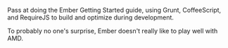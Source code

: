 Pass at doing the Ember Getting Started guide, using Grunt, CoffeeScript, and
RequireJS to build and optimize during development.

To probably no one's surprise, Ember doesn't really like to play well with AMD.
